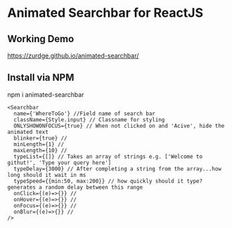 # Animated Searchbar for ReactJS

## Working Demo
https://zurdge.github.io/animated-searchbar/

## Install via NPM
npm i animated-searchbar
```
<Searchbar
  name={'WhereToGo'} //Field name of search bar
  className={Style.input} // Classname for styling
  ONLYSHOWONFOCUS={true} // When not clicked on and 'Acive', hide the animated text
  blinker={true} // 
  minLength={1} //
  maxLength={10} //
  typeList={[]} // Takes an array of strings e.g. ['Welcome to githut!', 'Type your query here']
  typeDelay={3000} // After completing a string from the array...how long should it wait in ms
  typeSpeed={{min:50, max:200}} // how quickly should it type? generates a random delay between this range
  onClick={(e)=>{}} // 
  onHover={(e)=>{}} //
  onFocus={(e)=>{}} //
  onBlur={(e)=>{}} //
/>
```
